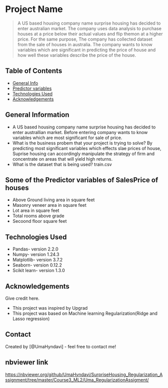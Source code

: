 # Project Name
> A US based housing company name surprise housing has decided to enter australian market. The company uses data analysis to purchase houses at a price below their actual values and flip themon at a higher price. For the same purpose, The company has collected dataset from the sale of houses in australia. The company wants to know variables which are significant in predicting the price of house and how well these variables describe the price of the house.



## Table of Contents
* [General Info](#general-information)
* [Predictor variables](#conclusions)
* [Technologies Used](#technologies-used)
* [Acknowledgements](#acknowledgements)

<!-- You can include any other section that is pertinent to your problem -->

## General Information
- A US based housing company name surprise housing has decided to enter australlian market. Before entering company wants to know variables which are most significant for sale of price.
- What is the business probem that your project is trying to solve? By predicting most significant variables which effects slae prices of house, Suprise housing can accordingly manipulate the strategy of firm and concentrate on areas that will yield high returns.
- What is the dataset that is being used? train.csv

<!-- You don't have to answer all the questions - just the ones relevant to your project. -->

## Some of the Predictor variables of SalesPrice of houses
- Above Ground living area in square feet
- Masonry veneer area in square feet
- Lot area in square feet
- Total rooms above grade
- Secoond floor square feet

<!-- You don't have to answer all the questions - just the ones relevant to your project. -->


## Technologies Used
- Pandas- version 2.2.0
- Numpy- version 1.24.3
- Matplotlib- version 3.7.2
- Seaborn- version 0.12.2
- Scikit learn- version 1.3.0

<!-- As the libraries versions keep on changing, it is recommended to mention the version of library used in this project -->

## Acknowledgements
Give credit here.
- This project was inspired by Upgrad
- This project was based on Machine learning Regularization(Ridge and Lasso regression) 


## Contact
Created by [@UmaHyndavi] - feel free to contact me!

## nbviewer link
https://nbviewer.org/github/UmaHyndavi/SurpriseHousing_Regularization_Assignment/tree/master/Course3_ML2/Uma_RegularizationAssigment/


<!-- Optional -->
<!-- ## License -->
<!-- This project is open source and available under the [... License](). -->

<!-- You don't have to include all sections - just the one's relevant to your project -->